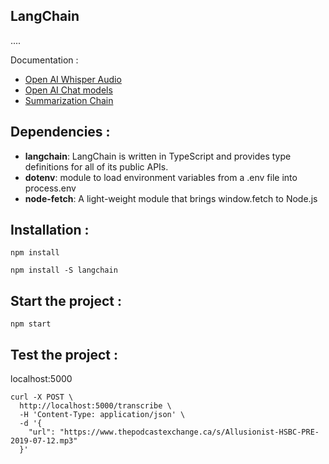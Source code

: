 ## LangChain

....

Documentation :

- [Open AI Whisper Audio](https://js.langchain.com/docs/modules/data_connection/document_loaders/integrations/file_loaders/)
- [Open AI Chat models](https://js.langchain.com/docs/modules/model_io/models/chat/integrations/openai)
- [Summarization Chain](https://js.langchain.com/docs/modules/chains/popular/summarize)

## Dependencies :

- **langchain**: LangChain is written in TypeScript and provides type definitions for all of its public APIs.
- **dotenv**: module to load environment variables from a .env file into process.env
- **node-fetch**: A light-weight module that brings window.fetch to Node.js

## Installation :

`npm install`

`npm install -S langchain`

## Start the project :

`npm start`

## Test the project :

<!--
pick a sample from here:
https://www.thepodcastexchange.ca/audio-samples
-->

localhost:5000

```
curl -X POST \
  http://localhost:5000/transcribe \
  -H 'Content-Type: application/json' \
  -d '{
    "url": "https://www.thepodcastexchange.ca/s/Allusionist-HSBC-PRE-2019-07-12.mp3"
  }'
```
